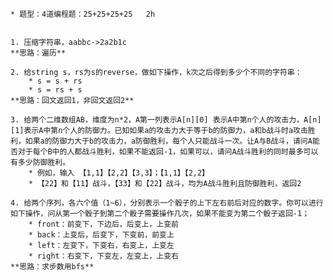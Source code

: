 
	* 题型：4道编程题：25+25+25+25   2h


	1. 压缩字符串，aabbc->2a2b1c   
    **思路：遍历**

	2. 给string s，rs为s的reverse，做如下操作，k次之后得到多少个不同的字符串：
		* s = s + rs
		* s = rs + s
    **思路：回文返回1，非回文返回2**

	3. 给两个二维数组AB，维度为n*2，A第一列表示A[n][0] 表示A中第n个人的攻击力，A[n][1]表示A中第n个人的防御力。已知如果a的攻击力大于等于b的防御力，a和b战斗时a攻击胜利，如果a的防御力大于b的攻击力，a防御胜利，每个人只能战斗一次。让A与B战斗，请问A能否对于每个B中的人都战斗胜利，如果不能返回-1，如果可以，请问A战斗胜利的同时最多可以有多少防御胜利。   
		* 例如，输入 【1,1】【2,2】【3,3】；【1,1】【2,2】  
		* 【22】和【11】战斗，【33】和【22】战斗，均为A战斗胜利且防御胜利，返回2
  
	4. 给两个序列，各六个值（1~6），分别表示一个骰子的上下左右前后对应的数字。你可以进行如下操作，问从第一个骰子到第二个骰子需要操作几次，如果不能变为第二个骰子返回-1；   
		* front：前变下，下边后，后变上，上变前
		* back：上变后，后变下，下变前，前变上
		* left：左变下，下变右，右变上，上变左
		* right：右变下，下变左，左变上，上变右
    **思路：求步数用bfs**

